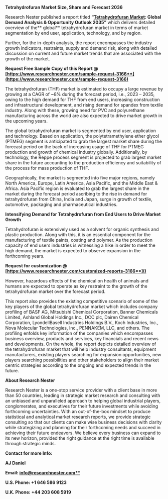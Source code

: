 ﻿**Tetrahydrofuran Market Size, Share and Forecast 2036**

Research Nester published a report titled **“[Tetrahydrofuran Market](https://www.researchnester.com/reports/tetrahydrofuran-market/3166): Global Demand Analysis & Opportunity Outlook 2035”** which delivers detailed overview of the** global** tetrahydrofuran market in terms of market segmentation by end user, application, technology, and by region.

Further, for the in-depth analysis, the report encompasses the industry growth indicators, restraints, supply and demand risk, along with detailed discussion on current and future market trends that are associated with the growth of the market.

<a name="_hlk168911023"></a><a name="_hlk168911453"></a>**Request Free Sample Copy of this Report @ [https://www.researchnester.com/sample-request-3166**](https://www.researchnester.com/sample-request-3166)**

The tetrahydrofuran (THF) market is estimated to occupy a large revenue by growing at a CAGR of ~8% during the forecast period, i.e., 2023 – 2035, owing to the high demand for THF from end users, increasing construction and infrastructural development, and rising demand for spandex from textile industry. Along with these, growing need for PVC and polyurethane manufacturing across the world are also expected to drive market growth in the upcoming years.

The global tetrahydrofuran market is segmented by end user, application and technology. Based on application, the polytetramethylene ether glycol (PTMEG) segment is anticipated to grab the largest market share during the forecast period on the back of increasing usage of THF for PTMEG production and growth of chemical industry globally. Additionally, by technology, the Reppe process segment is projected to grab largest market share in the future accounting to the production efficiency and suitability of the process for mass production of THF.

Geographically, the market is segmented into five major regions, namely North America, Europe, Latin America, Asia Pacific, and the Middle East & Africa. Asia Pacific region is evaluated to grab the largest share in the market during the forecast period ascribing to the rise in demand for tetrahydrofuran from China, India and Japan, surge in growth of textile, automotive, packaging and pharmaceutical industries. 

**Intensifying Demand for Tetrahydrofuran from End Users to Drive Market Growth**

Tetrahydrofuran is extensively used as a solvent for organic synthesis and plastic production. Along with this, it is an essential component for the manufacturing of textile paints, coating and polymer. As the production capacity of end users industries is witnessing a hike in order to meet the high demand, the market is expected to observe expansion in the forthcoming years. 

<a name="_hlk168910333"></a><a name="_hlk168911058"></a>**Request for customization @ [https://www.researchnester.com/customized-reports-3166**]()**

However, hazardous effects of the chemical on health of animals and humans are expected to operate as key restraint to the growth of the tetrahydrofuran market over the forecast period.

This report also provides the existing competitive scenario of some of the key players of the global tetrahydrofuran market which includes company profiling of BASF AG, Mitsubishi Chemical Corporation, Banner Chemicals Limited, Ashland Global Holdings Inc., DCC plc, Dairen Chemical Corporation, LyondellBasell Industries Holdings B.V., Koch Industries, Inc., Nova Molecular Technologies, Inc., PENNAKEM, LLC, and others. The profiling enfolds key information of the companies which encompasses business overview, products and services, key financials and recent news and developments. On the whole, the report depicts detailed overview of the tetrahydrofuran market that will help industry consultants, equipment manufacturers, existing players searching for expansion opportunities, new players searching possibilities and other stakeholders to align their market centric strategies according to the ongoing and expected trends in the future.

<a name="_hlk168910495"></a>**About Research Nester**

Research Nester is a one-stop service provider with a client base in more than 50 countries, leading in strategic market research and consulting with an unbiased and unparalleled approach to helping global industrial players, conglomerates, and executives for their future investments while avoiding forthcoming uncertainties. With an out-of-the-box mindset to produce statistical and analytical market research reports, we provide strategic consulting so that our clients can make wise business decisions with clarity while strategizing and planning for their forthcoming needs and succeed in achieving their future endeavors. We believe every business can expand to its new horizon, provided the right guidance at the right time is available through strategic minds.

**Contact for more Info:**

**AJ Daniel**

**Email: [info@researchnester.com**](mailto:info@researchnester.com)**

**U.S. Phone: +1 646 586 9123** 

**U.K. Phone: +44 203 608 5919**

